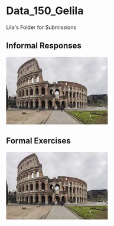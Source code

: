 # Data_150_Gelila

Lila's Folder for Submissions

## Informal Responses

![](download.jpg)

## Formal Exercises

![](download.jpg)
